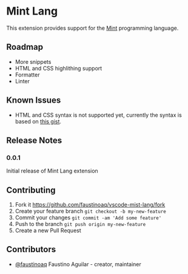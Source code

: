 # Mint Lang

This extension provides support for the [Mint](https://www.mint-lang.com/) programming language.

## Roadmap

- More snippets
- HTML and CSS highlithing support
- Formatter
- Linter

## Known Issues

- HTML and CSS syntax is not supported yet, currently the syntax is based on [this gist](https://gist.github.com/gdotdesign/34521520627b82428913df2fe09cb0a3).

## Release Notes

### 0.0.1

Initial release of Mint Lang extension

## Contributing

1. Fork it https://github.com/faustinoaq/vscode-mist-lang/fork
2. Create your feature branch `git checkout -b my-new-feature`
3. Commit your changes `git commit -am 'Add some feature'`
4. Push to the branch `git push origin my-new-feature`
5. Create a new Pull Request

## Contributors

- [@faustinoaq](https://github.com/faustinoaq) Faustino Aguilar - creator, maintainer
